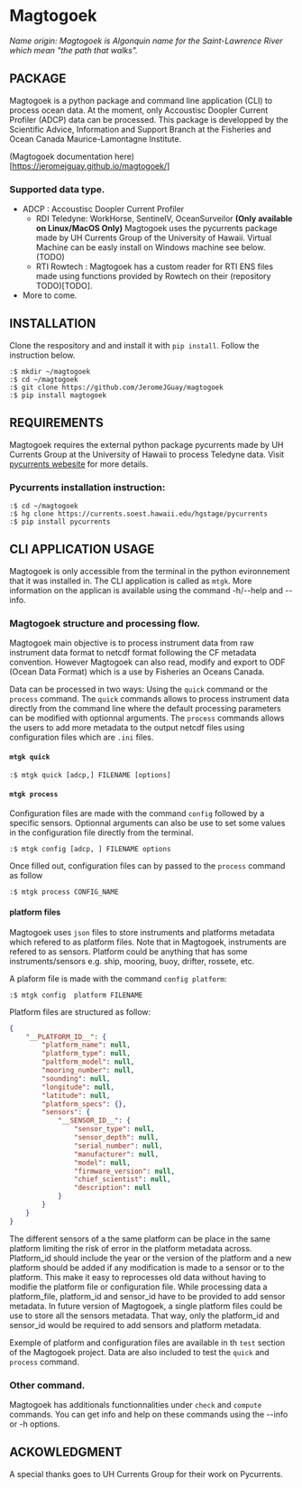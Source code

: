 # Magtogoek 
*Name origin: Magtogoek is Algonquin name for the Saint-Lawrence River which mean "the path that walks".*

## PACKAGE
Magtogoek is a python package and command line application (CLI) to process ocean data. 
At the moment, only Accoustisc Doopler Current Profiler (ADCP) data can be processed. 
This package is developped by the Scientific Advice, Information and Support Branch at the Fisheries and Ocean Canada Maurice-Lamontagne Institute.

(Magtogoek documentation here)[https://jeromejguay.github.io/magtogoek/]

### Supported data type.
* ADCP : Accoustisc Doopler Current Profiler 
  - RDI Teledyne: WorkHorse, SentinelV, OceanSurveilor **(Only available on Linux/MacOS Only)**
    Magtogoek uses the pycurrents package made by UH Currents Group of the University of Hawaii.
    Virtual Machine can be easly install on Windows machine see below.(TODO)
  - RTI Rowtech : 
    Magtogoek has a custom reader for RTI ENS files made using functions provided by Rowtech on
    their (repository TODO)[TODO].
* More to come.

## INSTALLATION
Clone the respository and and install it with `pip install`. Follow the instruction below. 

```shell
:$ mkdir ~/magtogoek
:$ cd ~/magtogoek
:$ git clone https://github.com/JeromeJGuay/magtogoek
:$ pip install magtogoek
```
## REQUIREMENTS
Magtogoek requires the external python package pycurrents made by UH Currents Group at the University of Hawaii to process Teledyne data. Visit [pycurrents webesite](https://currents.soest.hawaii.edu/ocn_data_analysis/installation.html) for more details.

### Pycurrents installation instruction:

```shell
:$ cd ~/magtogoek
:$ hg clone https://currents.soest.hawaii.edu/hgstage/pycurrents
:$ pip install pycurrents
```

## CLI APPLICATION USAGE
Magtogoek is only accessible from the terminal in the python evironnement that it was installed in. 
The CLI application is called as `mtgk`. 
More information  on the applican is available using the command -h/--help and --info.

### Magtogoek structure and processing flow.
Magtogoek main objective is to process instrument data from raw instrument data format to netcdf format following the CF metadata convention. 
However Magtogoek can also read, modify and export to ODF (Ocean Data Format) which is a use by Fisheries an Oceans Canada.

Data can be processed in two ways: Using the `quick` command or the `process` command. 
The `quick` commands allows to process instrument data directly from the command line where the default processing parameters can be modified with optionnal arguments.
The `process` commands allows the users to add more metadata to the output netcdf files using configuration files which are `.ini` files.

#### `mtgk quick`
```Shell
:$ mtgk quick [adcp,] FILENAME [options]
```

#### `mtgk process`
Configuration files are made with the command `config` followed by a specific sensors. 
Optionnal arguments can also be use to set some values in the configuration file directly from the terminal.
                        
```Shell
:$ mtgk config [adcp, ] FILENAME options
```
Once filled out, configuration files can by passed to the `process` command as follow

```Shell
:$ mtgk process CONFIG_NAME
```

#### platform files
Magtogoek uses `json` files to store instruments and platforms metadata which refered to as platform files.
Note that in Magtogoek, instruments are refered to as sensors. 
Platform could be anything that has some instruments/sensors e.g. ship, mooring, buoy, drifter, rossete, etc.

A plaform file is made with the command `config platform`:
```Shell
:$ mtgk config  platform FILENAME 
```
Platform files are structured as follow:

```json
{
    "__PLATFORM_ID__": {
        "platform_name": null,
        "platform_type": null,
        "paltform_model": null,
        "mooring_number": null,
        "sounding": null,
        "longitude": null,
        "latitude": null,
        "platform_specs": {},
        "sensors": {
            "__SENSOR_ID__": {
                "sensor_type": null,
                "sensor_depth": null,
                "serial_number": null,
                "manufacturer": null,
                "model": null,
                "firmware_version": null,
                "chief_scientist": null,
                "description": null
            }
        }
    }
}
```

The different sensors of a the same platform can be place in the same platform limiting the risk of error in the platform metadata across. 
Platform\_id should include the year or the version of the platform and a new platform should be added if any modification is made to a sensor or to the platform.
This make it easy to reprocesses old data without having to modifie the platform file or configuration file. 
While processing data a platform\_file, platform\_id and sensor\_id have to be provided to add sensor metadata.
In future version of Magtogoek, a single platform files could be use to store all the sensors metadata. 
That way, only the platform\_id and sensor\_id would be required to add sensors and platform metadata. 

Exemple of platform and configuration files are available in th `test` section of the Magtogoek project. 
Data are also included to test the `quick` and `process` command.

### Other command.

Magtogoek has additionals functionnalities under `check` and `compute` commands. 
    You can get info and help on these commands using the --info or -h options.

## ACKOWLEDGMENT
A special thanks goes to UH Currents Group for their work on Pycurrents.

